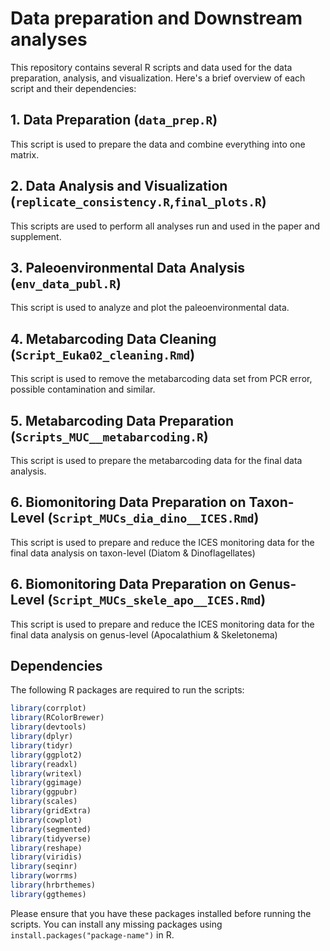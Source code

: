 # Data preparation and Downstream analyses

This repository contains several R scripts and data used for the data preparation, analysis, and visualization. Here's a brief overview of each script and their dependencies:

## 1. Data Preparation (`data_prep.R`)

This script is used to prepare the data and combine everything into one matrix.

## 2. Data Analysis and Visualization (`replicate_consistency.R`,`final_plots.R`)

This scripts are used to perform all analyses run and used in the paper and supplement.

## 3. Paleoenvironmental Data Analysis (`env_data_publ.R`)

This script is used to analyze and plot the paleoenvironmental data.

## 4. Metabarcoding Data Cleaning (`Script_Euka02_cleaning.Rmd`)

This script is used to remove the metabarcoding data set from PCR error, possible contamination and similar.

## 5. Metabarcoding Data Preparation (`Scripts_MUC__metabarcoding.R`)

This script is used to prepare the metabarcoding data for the final data analysis.

## 6. Biomonitoring Data Preparation on Taxon-Level (`Script_MUCs_dia_dino__ICES.Rmd`)

This script is used to prepare and reduce the ICES monitoring data for the final data analysis on taxon-level (Diatom & Dinoflagellates)

## 6. Biomonitoring Data Preparation on Genus-Level (`Script_MUCs_skele_apo__ICES.Rmd`)

This script is used to prepare and reduce the ICES monitoring data for the final data analysis on genus-level (Apocalathium & Skeletonema)

## Dependencies

The following R packages are required to run the scripts:

```R
library(corrplot)
library(RColorBrewer)
library(devtools)
library(dplyr)
library(tidyr)
library(ggplot2)
library(readxl)
library(writexl)
library(ggimage)
library(ggpubr)
library(scales)
library(gridExtra)
library(cowplot)
library(segmented)
library(tidyverse)
library(reshape)
library(viridis)
library(seqinr)
library(worrms)
library(hrbrthemes)
library(ggthemes)
```

Please ensure that you have these packages installed before running the scripts. You can install any missing packages using `install.packages("package-name")` in R.
